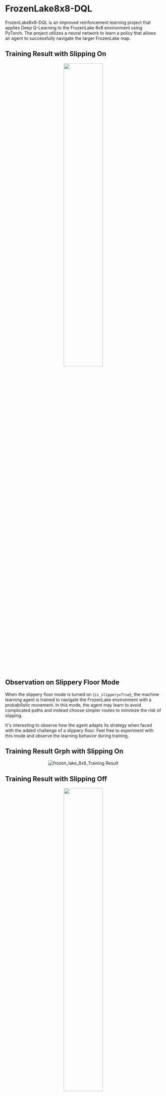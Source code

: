 # FrozenLake8x8-DQL

FrozenLake8x8-DQL is an improved reinforcement learning project that applies Deep Q-Learning to the FrozenLake 8x8 environment using PyTorch. The project utilizes a neural network to learn a policy that allows an agent to successfully navigate the larger FrozenLake map.

## Training Result with Slipping On
<p align="center">
  <img src="https://github.com/hemantkrishnan4/FrozenLake8x8-DQL/assets/96692095/575ffc35-515d-4f62-a3e8-084e12ce15cb" width="50%" height="50%">
</p>

## Observation on Slippery Floor Mode

When the slippery floor mode is turned on (`is_slippery=True`), the machine learning agent is trained to navigate the FrozenLake environment with a probabilistic movement. In this mode, the agent may learn to avoid complicated paths and instead choose simpler routes to minimize the risk of slipping.

It's interesting to observe how the agent adapts its strategy when faced with the added challenge of a slippery floor. Feel free to experiment with this mode and observe the learning behavior during training.


## Training Result Grph with Slipping On
<p align="center">
  <img src="https://github.com/hemantkrishnan4/FrozenLake8x8-DQL/assets/96692095/6788662d-ae87-4aab-acf7-e5bc2d3a1bc0" alt="frozen_lake_8x8_Training Result">
</p>


## Training Result with Slipping Off
<p align="center">
  <img src="https://github.com/hemantkrishnan4/FrozenLake8x8-DQL/assets/96692095/ce050051-e224-4558-a515-690806b3c8d9" width="50%" height="50%">
</p>


## Training Result Grph with Slipping Off
<p align="center">
  <img src="https://github.com/hemantkrishnan4/FrozenLake8x8-DQL/assets/96692095/393082c9-5a0a-439e-8400-75ef87008083">
</p>

## Gymnasium Reinforcement Learning

FrozenLake8x8-DQL is part of the Gymnasium Reinforcement Learning collection, a set of Python code that solves Reinforcement Learning environments from the Gymnasium Library, formerly OpenAI’s Gym library.

## Introduction

This project extends the original FrozenLake-DQL project to the larger 8x8 environment, providing a more challenging scenario for reinforcement learning. The agent learns to make decisions by interacting with the environment, and the training process involves updating a neural network based on experiences gained during exploration.

## Prerequisites

Make sure you have the following installed before running the project:

- Python (>=3.6)
- [PyTorch](https://pytorch.org/)
- [Gym](https://gym.openai.com/)

## Installation

1. Clone the repository:

   ```bash
   git clone https://github.com/YOUR_USERNAME/FrozenLake8x8-DQL.git
   cd FrozenLake8x8-DQL
   ```

## Usage

To train the agent:
```bash
python main.py --is_training=True --render=False
```
To test the agent:
```bash
python main.py --is_training=False --render=True
```
## Acknowledgments
- Gymnasium Library
- PyTorch

Feel free to modify and enhance the project based on your needs. Happy Coding 😊

